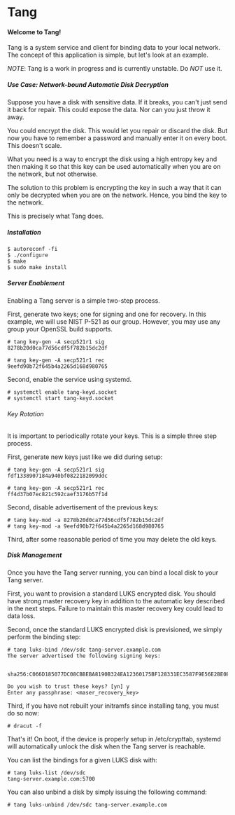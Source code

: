 # Tang

#### Welcome to Tang!
Tang is a system service and client for binding data to your local network.
The concept of this application is simple, but let's look at an example.

*NOTE*: Tang is a work in progress and is currently unstable. Do *NOT* use it.

##### Use Case: Network-bound Automatic Disk Decryption
Suppose you have a disk with sensitive data. If it breaks, you can't just
send it back for repair. This could expose the data. Nor can you just throw
it away.

You could encrypt the disk. This would let you repair or discard the disk. But
now you have to remember a password and manually enter it on every boot. This
doesn't scale.

What you need is a way to encrypt the disk using a high entropy key and then
making it so that this key can be used automatically when you are on the
network, but not otherwise.

The solution to this problem is encrypting the key in such a way that it can
only be decrypted when you are on the network. Hence, you bind the key to
the network.

This is precisely what Tang does.

##### Installation

    $ autoreconf -fi
    $ ./configure
    $ make
    $ sudo make install

##### Server Enablement
Enabling a Tang server is a simple two-step process.

First, generate two keys; one for signing and one for recovery. In this
example, we will use NIST P-521 as our group. However, you may use any group
your OpenSSL build supports.

    # tang key-gen -A secp521r1 sig
    8278b20d0ca77d56cdf5f782b15dc2df

    # tang key-gen -A secp521r1 rec
    9eefd90b72f645b4a2265d168d980765

Second, enable the service using systemd.

    # systemctl enable tang-keyd.socket
    # systemctl start tang-keyd.socket

###### Key Rotation
It is important to periodically rotate your keys. This is a simple three step
process.

First, generate new keys just like we did during setup:

    # tang key-gen -A secp521r1 sig
    fdf1338907184a940bf0822182099ddc

    # tang key-gen -A secp521r1 rec
    ff4d37b07ec821c592caef3176b57f1d

Second, disable advertisement of the previous keys:

    # tang key-mod -a 8278b20d0ca77d56cdf5f782b15dc2df
    # tang key-mod -a 9eefd90b72f645b4a2265d168d980765

Third, after some reasonable period of time you may delete the old keys.

##### Disk Management
Once you have the Tang server running, you can bind a local disk to your
Tang server.

First, you want to provision a standard LUKS encrypted disk. You should have
strong master recovery key in addition to the automatic key described in the
next steps. Failure to maintain this master recovery key could lead to data
loss.

Second, once the standard LUKS encrypted disk is previsioned, we simply
perform the binding step:

    # tang luks-bind /dev/sdc tang-server.example.com
    The server advertised the following signing keys:

      sha256:C066D185077DC08CBBEBA8190B324EA12360175BF128331EC3587F9E56E2BE0B

    Do you wish to trust these keys? [yn] y
    Enter any passphrase: <maser_recovery_key>

Third, if you have not rebuilt your initramfs since installing tang, you must
do so now:

    # dracut -f

That's it! On boot, if the device is properly setup in /etc/crypttab, systemd
will automatically unlock the disk when the Tang server is reachable.

You can list the bindings for a given LUKS disk with:

    # tang luks-list /dev/sdc
    tang-server.example.com:5700

You can also unbind a disk by simply issuing the following command:

    # tang luks-unbind /dev/sdc tang-server.example.com

